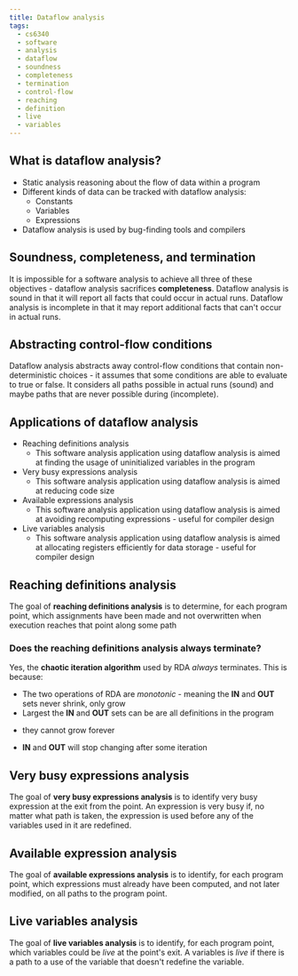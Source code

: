 ```yaml
---
title: Dataflow analysis
tags:
  - cs6340
  - software
  - analysis
  - dataflow
  - soundness
  - completeness
  - termination
  - control-flow
  - reaching
  - definition
  - live
  - variables
---
```


## What is dataflow analysis?

- Static analysis reasoning about the flow of data within a program
- Different kinds of data can be tracked with dataflow analysis:
  - Constants
  - Variables
  - Expressions
- Dataflow analysis is used by bug-finding tools and compilers

## Soundness, completeness, and termination

It is impossible for a software analysis to achieve all three of these objectives - dataflow
analysis sacrifices **completeness**. Dataflow analysis is sound in that it will report all facts
that could occur in actual runs. Dataflow analysis is incomplete in that it may report additional
facts that can't occur in actual runs.

## Abstracting control-flow conditions

Dataflow analysis abstracts away control-flow conditions that contain non-deterministic choices - it
assumes that some conditions are able to evaluate to true or false. It considers all paths possible
in actual runs (sound) and maybe paths that are never possible during (incomplete).

## Applications of dataflow analysis

- Reaching definitions analysis
  - This software analysis application using dataflow analysis is aimed at finding the usage of
    uninitialized variables in the program
- Very busy expressions analysis
  - This software analysis application using dataflow analysis is aimed at reducing code size
- Available expressions analysis
  - This software analysis application using dataflow analysis is aimed at avoiding recomputing
    expressions - useful for compiler design
- Live variables analysis
  - This software analysis application using dataflow analysis is aimed at allocating registers
    efficiently for data storage - useful for compiler design

## Reaching definitions analysis

The goal of **reaching definitions analysis** is to determine, for each program point, which
assignments have been made and not overwritten when execution reaches that point along some path

### Does the reaching definitions analysis always terminate?

Yes, the **chaotic iteration algorithm** used by RDA _always_ terminates. This is because:

- The two operations of RDA are _monotonic_ - meaning the **IN** and **OUT** sets never shrink, only
  grow
- Largest the **IN** and **OUT** sets can be are all definitions in the program

* they cannot grow forever

- **IN** and **OUT** will stop changing after some iteration

## Very busy expressions analysis

The goal of **very busy expressions analysis** is to identify very busy expression at the exit from
the point. An expression is very busy if, no matter what path is taken, the expression is used
before any of the variables used in it are redefined.

## Available expression analysis

The goal of **available expressions analysis** is to identify, for each program point, which
expressions must already have been computed, and not later modified, on all paths to the program
point.

## Live variables analysis

The goal of **live variables analysis** is to identify, for each program point, which variables
could be _live_ at the point's exit. A variables is _live_ if there is a path to a use of the
variable that doesn't redefine the variable.
